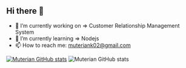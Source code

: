 ## Hi there 👋

- 🔭 I’m currently working on => Customer Relationship Management System
- 🌱 I’m currently learning => Nodejs
- 📫 How to reach me: muteriank02@gmail.com

[![Muterian GitHub stats](https://github-readme-stats.vercel.app/api?username=KellyMuterian)](https://github.com/anuraghazra/github-readme-stats)
![Muterian GitHub stats](https://github-readme-stats.vercel.app/api?username=KeliMuterian&show=reviews,discussions_started,discussions_answered,prs_merged,prs_merged_percentage)
